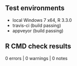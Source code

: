 ## Test environments

* local Windows 7 x64, R 3.3.0
* travis-ci (build passing)
* appveyor (build passing)

## R CMD check results

0 errors | 0 warnings | 0 notes
